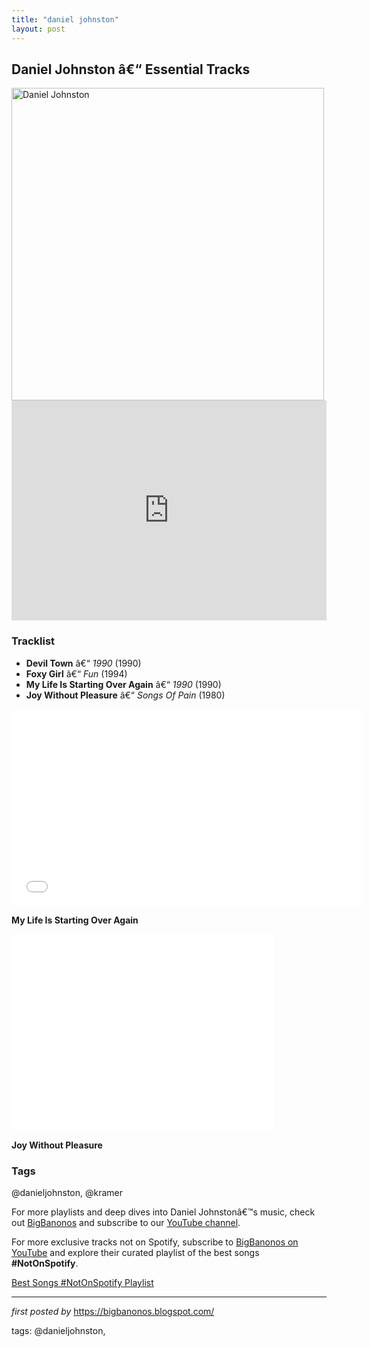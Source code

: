 ```yaml
---
title: "daniel johnston"
layout: post
---
```

<h2>Daniel Johnston â€“ Essential Tracks</h2> <div > <img src="https://i.ytimg.com/vi/Y1HAizQGGRg/sddefault.jpg?sqp=-oaymwEmCIAFEOAD8quKqQMa8AEB-AH-BIAC4AOKAgwIABABGGUgZShlMA8=&rs=AOn4CLAJpH5Ufw_4VapdDUw4JPDEjyprqg" alt="Daniel Johnston" width="500" />
</div> <iframe src="https://open.spotify.com/embed/playlist/0otYKjXZ9SRfbG78Xd8JWp?utm_source=generator" width="100%" height="352" frameborder="0" allow="autoplay; clipboard-write; encrypted-media; fullscreen; picture-in-picture" loading="lazy"></iframe> <h3>Tracklist</h3>
<ul> <li><strong>Devil Town</strong> â€“ <em>1990</em> (1990)</li> <li><strong>Foxy Girl</strong> â€“ <em>Fun</em> (1994)</li> <li><strong>My Life Is Starting Over Again</strong> â€“ <em>1990</em> (1990)</li> <li><strong>Joy Without Pleasure</strong> â€“ <em>Songs Of Pain</em> (1980)</li>
</ul> <div class="separator" > <iframe allowfullscreen="" frameborder="0" height="315" src="//www.youtube.com/embed/_QOSc6uRoLg?rel=0" width="560"></iframe> <p><strong>My Life Is Starting Over Again</strong></p> <iframe allowfullscreen="" frameborder="0" height="315" src="//www.youtube.com/embed/DJyTbnh7S88" width="420"></iframe> <p><strong>Joy Without Pleasure</strong></p>
</div> <h3>Tags</h3>
<p>@danieljohnston, @kramer</p> <p>For more playlists and deep dives into Daniel Johnstonâ€™s music, check out <a href="https://bigbanonos.blogspot.com/" target="_blank">BigBanonos</a> and subscribe to our <a href="https://www.youtube.com/@BigBanonos" target="_blank">YouTube channel</a>.</p>


<!--Subscribe and Playlist Links-->
<div>
    <p>For more exclusive tracks not on Spotify, subscribe to <a href="https://www.youtube.com/@BigBanonos" target="_blank">BigBanonos on YouTube</a> and explore their curated playlist of the best songs <strong>#NotOnSpotify</strong>.</p>
    <p><a href="https://www.youtube.com/playlist?list=PLtuNtuTatqI0kFahUCbtbfenC_ET5O_tr" target="_blank">Best Songs #NotOnSpotify Playlist<br /></a></p></div>

<hr />

<p><em>first posted by</em> <a href="https://bigbanonos.blogspot.com/" rel="noopener" target="_new">https://bigbanonos.blogspot.com/</a></p>

<p>tags: @danieljohnston,</p>
